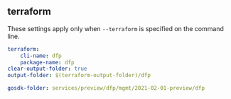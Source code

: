 
## terraform

These settings apply only when `--terraform` is specified on the command line.

``` yaml $(terraform)
terraform:
    cli-name: dfp
    package-name: dfp
clear-output-folder: true
output-folder: $(terraform-output-folder)/dfp
```

```yaml $(tag) == 'package-2021-02-01-preview' && $(terraform)
gosdk-folder: services/preview/dfp/mgmt/2021-02-01-preview/dfp
```
